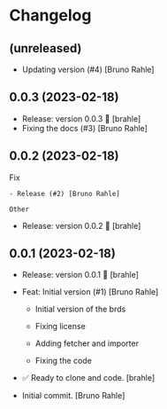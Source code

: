 Changelog
=========


(unreleased)
------------
- Updating version (#4) [Bruno Rahle]


0.0.3 (2023-02-18)
------------------
- Release: version 0.0.3 🚀 [brahle]
- Fixing the docs (#3) [Bruno Rahle]


0.0.2 (2023-02-18)
------------------

Fix
~~~
- Release (#2) [Bruno Rahle]

Other
~~~~~
- Release: version 0.0.2 🚀 [brahle]


0.0.1 (2023-02-18)
------------------
- Release: version 0.0.1 🚀 [brahle]
- Feat: Initial version (#1) [Bruno Rahle]

  * Initial version of the brds

  * Fixing license

  * Adding fetcher and importer

  * Fixing the code
- ✅ Ready to clone and code. [brahle]
- Initial commit. [Bruno Rahle]



